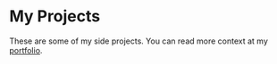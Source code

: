 # My Projects
These are some of my side projects. You can read more context at my [portfolio](https://luke-fitz.github.io/).
